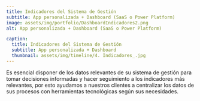 ```yaml
---
title: Indicadores del Sistema de Gestión
subtitle: App personalizada + Dashboard (SaaS o Power Platform)
image: assets/img/portfolio/DashboardIndicadores2.png
alt: App personalizada + Dashboard (SaaS o Power Platform)

caption:
  title: Indicadores del Sistema de Gestión
  subtitle: App personalizada + Dashboard
  thumbnail: assets/img/timeline/4. Indicadores_.jpg
---
```

Es esencial disponer de los datos relevantes de su sistema de gestión para tomar decisiones informadas y hacer seguimiento a los indicadores más relevantes, por esto ayudamos a nuestros clientes a centralizar los datos de sus procesos con herramientas tecnológicas según sus necesidades. 
